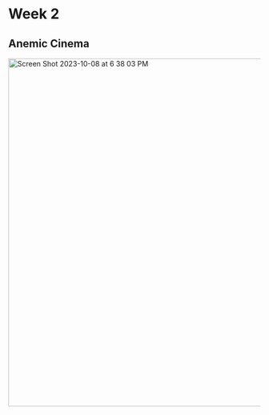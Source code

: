 # Week 2

## Anemic Cinema 

<img width="695" alt="Screen Shot 2023-10-08 at 6 38 03 PM" src="https://github.com/nworb999/ucsb-mat/assets/20407156/1bd0c122-ff3a-4c50-a210-c6cc9ba8389f">

